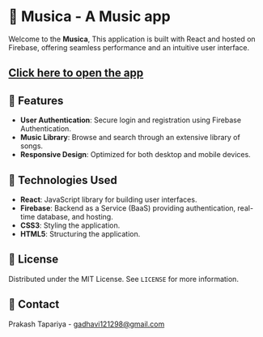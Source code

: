 # 🎵 Musica - A Music app

Welcome to the **Musica**, This application is built with React and hosted on Firebase, offering seamless performance and an intuitive user interface.

## [Click here to open the app](https://musica-v1.web.app/)

## 🌟 Features

- **User Authentication**: Secure login and registration using Firebase Authentication.
- **Music Library**: Browse and search through an extensive library of songs.
- **Responsive Design**: Optimized for both desktop and mobile devices.



## 🔧 Technologies Used

- **React**: JavaScript library for building user interfaces.
- **Firebase**: Backend as a Service (BaaS) providing authentication, real-time database, and hosting.
- **CSS3**: Styling the application.
- **HTML5**: Structuring the application.

## 📝 License

Distributed under the MIT License. See `LICENSE` for more information.

## 📧 Contact

Prakash Tapariya - [gadhavi121298@gmail.com](mailto:your.email@example.com)

